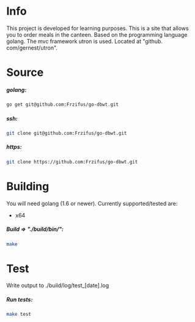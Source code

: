 # Info
This project is developed for learning purposes. This is a site that allows you to order meals in the canteen. Based on the programming language golang. The mvc framework utron is used. Located at "github. com/gernest/utron". 

# Source

##### golang:
```sh
go get git@github.com:Frzifus/go-dbwt.git
```

##### ssh:
```sh
git clone git@github.com:Frzifus/go-dbwt.git
```

##### https:
```sh
git clone https://github.com:Frzifus/go-dbwt.git
```

# Building

You will need golang (1.6 or newer).
Currently supported/tested are:
 - x64
##### Build => "./build/bin/":
```sh
make
```

# Test

Write output to ./build/log/test_[date].log
##### Run tests:
```sh
make test
```
